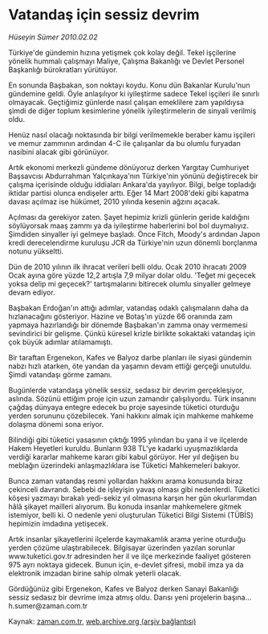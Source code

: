 # Vatandaş için sessiz devrim

*Hüseyin Sümer 2010.02.02*

<tr><td class="metin" colspan="2" style="padding-top: 20px; padding-left: 5px; ">Türkiye'de gündemin hızına yetişmek çok kolay değil. Tekel işçilerine yönelik hummalı çalışmayı Maliye, Çalışma Bakanlığı ve Devlet Personel Başkanlığı bürokratları yürütüyor.</td></tr><tr><td class="metin" colspan="2" style="padding-top: 20px; padding-left: 5px; "><p>En sonunda Başbakan, son noktayı koydu. Konu dün Bakanlar Kurulu'nun gündemine geldi. Öyle anlaşılıyor ki iyileştirme sadece Tekel işçileri ile sınırlı olmayacak. Geçtiğimiz günlerde nasıl çalışan emeklilere zam yapıldıysa şimdi de diğer toplum kesimlerine yönelik iyileştirmelerin de sinyali verilmiş oldu.
<p>Henüz nasıl olacağı noktasında bir bilgi verilmemekle beraber kamu işçileri ve memur zammının ardından 4-C ile çalışanlar da bu olumlu furyadan nasibini alacak gibi görünüyor.
<p>Artık ekonomi merkezli gündeme dönüyoruz derken Yargıtay Cumhuriyet Başsavcısı Abdurrahman Yalçınkaya'nın Türkiye'nin yönünü değiştirecek bir çalışma içerisinde olduğu iddiaları Ankara'da yayılıyor. Bilgi, belge topladığı iktidar partisi olunca endişeler arttı. Eğer 14 Mart 2008'deki gibi kapatma davası açılmaz ise hükümet, 2010 yılında kesenin ağzını açacak.
<p>Açılması da gerekiyor zaten. Şayet hepimiz krizli günlerin geride kaldığını söylüyorsak maaş zammı ya da iyileştirme haberlerini bol bol duymalıyız. Şimdiden sinyaller iyi gelmeye başladı. Önce Fitch, Moody's ardından Japon kredi derecelendirme kuruluşu JCR da Türkiye'nin uzun dönemli borçlanma notunu yükseltti.
<p>Dün de 2010 yılının ilk ihracat verileri belli oldu. Ocak 2010 ihracatı 2009 Ocak ayına göre yüzde 12,2 artışla 7,9 milyar dolar oldu. 'Teğet mi geçecek yoksa delip mi geçecek?' tartışmalarını bitirecek olumlu sinyaller gelmeye devam ediyor.
<p>Başbakan Erdoğan'ın attığı adımlar, vatandaş odaklı çalışmaların daha da hızlanacağını gösteriyor. Hazine ve Botaş'ın yüzde 66 oranında zam yapmaya hazırlandığı bir dönemde Başbakan'ın zamma onay vermemesi sevindirici bir gelişme. Çünkü küresel krizle birlikte sokaktaki vatandaş için çok büyük adımlar atılamamıştı.
<p>Bir taraftan Ergenekon, Kafes ve Balyoz darbe planları ile siyasi gündemin nabzı hızlı atarken, öte yandan da yaşamın devam ettiği gerçeği unutuldu. Şimdi vatandaşı görme zamanı.
<p>Bugünlerde vatandaşa yönelik sessiz, sedasız bir devrim gerçekleşiyor, aslında. Sözünü ettiğim proje için uzun zamandır çalışılıyordu. Türk insanını çağdaş dünyaya entegre edecek bu proje sayesinde tüketici oturduğu yerden sorununu çözebilecek. Yani hakkını almak için mahkeme mahkeme dolaşma dönemi sona eriyor.
<p>Bilindiği gibi tüketici yasasının çıktığı 1995 yılından bu yana il ve ilçelerde Hakem Heyetleri kuruldu. Bunların 938 TL'ye kadarki uyuşmazlıklarda verdiği kararlar mahkeme kararı gibi kabul görüyor. Her yıl değişen bu meblağın üzerindeki anlaşmazlıklara ise Tüketici Mahkemeleri bakıyor.
<p>Bunca zaman vatandaş resmi yollardan hakkını arama konusunda biraz çekinceli davrandı. Sebebi de işleyişin yavaş olması gibi nedenlerdi. Tüketici köşesi yazmayı bırakalı yedi-sekiz yıl olmasına karşın her gün okurlarımdan hâlâ şikayet mailleri alıyorum. Bu konuda insanlar mahkemelere gitmek istemiyor, belli ki. O nedenle yeni oluşturulan Tüketici Bilgi Sistemi (TÜBİS) hepimizin imdadına yetişecek.
<p>Artık insanlar şikayetlerini ilçelerde kaymakamlık arama yerine oturduğu yerden çözüme ulaştırabilecek. Bilgisayar üzerinden yazılan sorunlar www.tuketici.gov.tr adresinden her il ve ilçe merkezinde faaliyet gösteren 975 ayrı noktaya gidecek. Bunun için, e-devlet şifresi, mobil imza ya da elektronik imzadan birine sahip olmak yeterli olacak.
<p>Gördüğünüz gibi Ergenekon, Kafes ve Balyoz derken Sanayi Bakanlığı sessiz sedasız bir devrime imza atmış oldu. Darısı yeni projelerin başına... h.sumer@zaman.com.tr<br/></p></p></p></p></p></p></p></p></p></p></p></p></td></tr>

Kaynak: [zaman.com.tr](http://zaman.com.tr/yazar.do?yazino=947136), [web.archive.org (arşiv bağlantısı)](http://web.archive.org/web/20100203185751/http://www.zaman.com.tr:80/yazar.do?yazino=947136)
